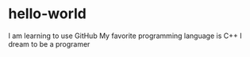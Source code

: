 # hello-world
I am learning to use GitHub
My favorite programming language is C++
I dream to be a programer
